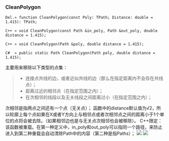 ### **CleanPolygon**

```
Del.» function CleanPolygon(const Poly: TPath; Distance: double = 1.415): TPath;

C++ » void CleanPolygon(const Path &in_poly, Path &out_poly, double distance = 1.415);

C++ » void CleanPolygon(Path &poly, double distance = 1.415);

C#  » public static Path CleanPolygon(Path poly, double distance = 1.415);
```

主要用来移除以下类型的点集：
> - 连接点共线的边，或者近似共线的边（那么在指定距离内不会存在共线点）；
> - 距离过近的相邻点（在指定范围之内）；
> - 在次相邻的线段以及无关线段之间距离过小（在指定范围之内）；    

次相邻是指两点之间还有一个点（无关点）；
函数中的distance默认值为√2，所以轮廓上每个点如果在X或者Y方向上与相邻点或者次相邻点之间的距离小于1个单位的点将会被去除。（如果相邻边也是与无关点次相邻也会被移除）。
C++限定：该函数被重载。在第一种定义中，in_poly和out_poly可以指同一个路径，来防止进入到第二种重载会自动清除Path中的内容（第二种是指Paths）；
![](https://downloadflies.com/blog-img/clean1.png)
![](https://downloadflies.com/blog-img/clean2.png)